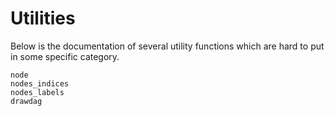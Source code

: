 # Utilities

Below is the documentation of several utility functions which are hard to put
in some specific category.

```@docs
node
nodes_indices
nodes_labels
drawdag
```

